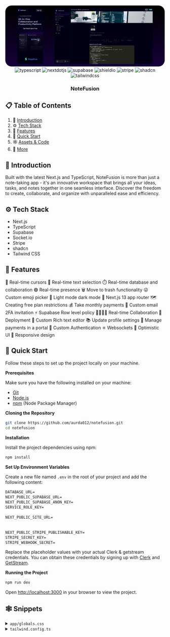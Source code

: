 <div align="center">
  <br />
      <img src="https://raw.githubusercontent.com/aurda012/notefusion/main/public/notefusion-banner.png" style="border-radius: 20px" alt="Project Banner">  
  <br />

  <div>
    <img src="https://img.shields.io/badge/-TypeScript-black?style=for-the-badge&logoColor=white&logo=typescript&color=3178C6" alt="typescript" />
    <img src="https://img.shields.io/badge/-Next_JS-black?style=for-the-badge&logoColor=white&logo=nextdotjs&color=000000" alt="nextdotjs" />
    <img src="https://shields.io/badge/supabase-black?logo=supabase&style=for-the-badge" alt="supabase" />
    <img src="https://img.shields.io/badge/Socket.io-010101?&style=for-the-badge&logo=Socket.io&logoColor=white" alt="shieldio" />
    <img src="https://img.shields.io/badge/Stripe-626CD9?style=for-the-badge&logo=Stripe&logoColor=white" alt="stripe" />
    <img src="https://img.shields.io/badge/shadcn%2Fui-000000?style=for-the-badge&logo=shadcnui&logoColor=white" alt="shadcn" />
    <img src="https://img.shields.io/badge/-Tailwind_CSS-black?style=for-the-badge&logoColor=white&logo=tailwindcss&color=06B6D4" alt="tailwindcss" />
  </div>

  <h3 align="center">NoteFusion</h3>

</div>

## 📋 <a name="table">Table of Contents</a>

1. 🤖 [Introduction](#introduction)
2. ⚙️ [Tech Stack](#tech-stack)
3. 🔋 [Features](#features)
4. 🤸 [Quick Start](#quick-start)
5. 🕸️ [Assets & Code](#snippets)
6. 🚀 [More](#more)

## <a name="introduction">🤖 Introduction</a>

Built with the latest Next.js and TypeScript, NoteFusion is more than just a note-taking app - it's an innovative workspace that brings all your ideas, tasks, and notes together in one seamless interface. Discover the freedom to create, collaborate, and organize with unparalleled ease and efficiency.

## <a name="tech-stack">⚙️ Tech Stack</a>

- Next.js
- TypeScript
- Supabase
- Socket.io
- Stripe
- shadcn
- Tailwind CSS

## <a name="features">🔋 Features</a>

🤯 Real-time cursors
📝 Real-time text selection
⏱️ Real-time database and collaboration
🟢 Real-time presence
🗑️ Move to trash functionality
😜 Custom emoji picker
🌙 Light mode dark mode
🚨 Next.js 13 app router
🗺️ Creating free plan restrictions
💰 Take monthly payments
📧 Custom email 2FA invitation
⚡️ Supabase Row level policy
👨‍👨‍👧‍👦 Real-time Collaboration
👾 Deployment
🤑 Custom Rich text editor
📚 Update profile settings
📍 Manage payments in a portal
🔐 Custom Authentication
✳️ Websockets
📣 Optimistic UI
📱 Responsive design

## <a name="quick-start">🤸 Quick Start</a>

Follow these steps to set up the project locally on your machine.

**Prerequisites**

Make sure you have the following installed on your machine:

- [Git](https://git-scm.com/)
- [Node.js](https://nodejs.org/en)
- [npm](https://www.npmjs.com/) (Node Package Manager)

**Cloning the Repository**

```bash
git clone https://github.com/aurda012/notefusion.git
cd notefusion
```

**Installation**

Install the project dependencies using npm:

```bash
npm install
```

**Set Up Environment Variables**

Create a new file named `.env` in the root of your project and add the following content:

```env
DATABASE_URL=
NEXT_PUBLIC_SUPABASE_URL=
NEXT_PUBLIC_SUPABASE_ANON_KEY=
SERVICE_ROLE_KEY=

NEXT_PUBLIC_SITE_URL=


NEXT_PUBLIC_STRIPE_PUBLISHABLE_KEY=
STRIPE_SECRET_KEY=
STRIPE_WEBHOOK_SECRET=
```

Replace the placeholder values with your actual Clerk & getstream credentials. You can obtain these credentials by signing up with [Clerk](https://clerk.com/) and [GetStream](https://getstream.io/).

**Running the Project**

```bash
npm run dev
```

Open [http://localhost:3000](http://localhost:3000) in your browser to view the project.

## <a name="snippets">🕸️ Snippets</a>

<details>
<summary><code>app/globals.css</code></summary>

```css
@tailwind base;
@tailwind components;
@tailwind utilities;

html,
body {
  height: 100%;
}

@layer base {
  :root {
    --background: 0 0% 100%;
    --foreground: 224 71.4% 4.1%;
    --card: 0 0% 100%;
    --card-foreground: 224 71.4% 4.1%;
    --popover: 0 0% 100%;
    --popover-foreground: 224 71.4% 4.1%;
    --primary: 266, 100%, 50%;
    --primary-foreground: 210 20% 98%;
    --secondary: 220 14.3% 95.9%;
    --secondary-foreground: 220.9 39.3% 11%;
    --muted: 220 14.3% 95.9%;
    --muted-foreground: 220 8.9% 46.1%;
    --accent: 220 14.3% 95.9%;
    --accent-foreground: 220.9 39.3% 11%;
    --destructive: 0 84.2% 60.2%;
    --destructive-foreground: 210 20% 98%;
    --border: 220 13% 91%;
    --input: 220 13% 91%;
    --ring: 262.1 83.3% 57.8%;
    --radius: 0.5rem;
  }

  .dark {
    --background: 249 100% 3.9%;
    --foreground: 248 100% 88%;
    --card: 224 71.4% 4.1%;
    --card-foreground: 210 20% 98%;
    --popover: 224 71.4% 4.1%;
    --popover-foreground: 210 20% 98%;
    --primary: 266, 100%, 50%;
    --primary-foreground: 210 20% 98%;
    --secondary: 215 27.9% 16.9%;
    --secondary-foreground: 210 20% 98%;
    --muted: 215 27.9% 16.9%;
    --muted-foreground: 217.9 10.6% 30.9%;
    --accent: 215 27.9% 16.9%;
    --accent-foreground: 210 20% 98%;
    --destructive: 0 62.8% 30.6%;
    --destructive-foreground: 210 20% 98%;
    --border: 247, 18.3%, 18.2%;
    --input: 215 27.9% 16.9%;
    --ring: 263.4 70% 50.4%;
  }
}

@layer base {
  * {
    @apply border-border;
  }
  body {
    @apply bg-background text-foreground;
  }
}

.animate-slide {
  animation: 15s slide linear infinite;
}

@keyframes slide {
  from {
    transform: translateX(0);
  }
  to {
    transform: translateX(-100%);
  }
}

.ce-popover-item:hover {
  @apply bg-muted/40 transition-all !important;
}

.ce-popover--opened {
  @apply bg-card outline-none border-border dark:text-muted;
}

.ce-popover-item__icon {
  @apply dark:bg-background text-white font-medium shadow-none dark:border-[1px] !important;
}

.ce-popover-item__title {
  @apply dark:text-Neutrals/neutrals-7 font-normal;
}

.cdx-search-field {
  @apply bg-background;
}

.ce-toolbar__content,
.ce-block__content {
  max-width: 750px;
}

.editorFocus {
  @apply border-none outline-none;
}

/* .dotPattern {
  background-image: radial-gradient(rgb(25, 25, 25) 1px, transparent 1px);
  background-size: 30px 30px;
} */

.ql-toolbar::-webkit-scrollbar {
  display: none;
}

.ql-toolbar {
  @apply flex flex-wrap items-center justify-center dark:bg-background/70 bg-white/40 backdrop-blur-md z-40 sticky top-0 !border-none left-0 right-0;
}

.ql-formats {
  @apply flex flex-shrink-0;
}

.ql-container {
  @apply !border-none;
}

.ql-editor > p,
ol,
ul {
  @apply dark:text-washed-purple-700;
}
```

</details>

<details>
<summary><code>tailwind.config.ts</code></summary>

```typescript
/** @type {import('tailwindcss').Config} */
module.exports = {
  darkMode: ["class"],
  content: [
    "./pages/**/*.{ts,tsx}",
    "./components/**/*.{ts,tsx}",
    "./app/**/*.{ts,tsx}",
    "./src/**/*.{ts,tsx}",
  ],
  theme: {
    container: {
      center: true,
      padding: "2rem",
      screens: {
        "2xl": "1400px",
      },
    },
    extend: {
      colors: {
        border: "hsl(var(--border))",
        input: "hsl(var(--input))",
        ring: "hsl(var(--ring))",
        background: "hsl(var(--background))",
        foreground: "hsl(var(--foreground))",
        primary: {
          DEFAULT: "hsl(var(--primary))",
          foreground: "hsl(var(--primary-foreground))",
        },
        secondary: {
          DEFAULT: "hsl(var(--secondary))",
          foreground: "hsl(var(--secondary-foreground))",
        },
        destructive: {
          DEFAULT: "hsl(var(--destructive))",
          foreground: "hsl(var(--destructive-foreground))",
        },
        muted: {
          DEFAULT: "hsl(var(--muted))",
          foreground: "hsl(var(--muted-foreground))",
        },
        accent: {
          DEFAULT: "hsl(var(--accent))",
          foreground: "hsl(var(--accent-foreground))",
        },
        popover: {
          DEFAULT: "hsl(var(--popover))",
          foreground: "hsl(var(--popover-foreground))",
        },
        card: {
          DEFAULT: "hsl(var(--card))",
          foreground: "hsl(var(--card-foreground))",
        },
        "washed-blue-50": "#f0f3ff",
        "washed-blue-100": "#d0daff",
        "washed-blue-200": "#bac9ff",
        "washed-blue-300": "#9ab0ff",
        "washed-blue-400": "#86a1ff",
        "washed-blue-500": "#6889ff",
        "washed-blue-600": "#5f7de8",
        "washed-blue-700": "#4a61b5",
        "washed-blue-800": "#394b8c",
        "washed-blue-900": "#2c3a6b",
        "washed-purple-50": "#f8f7ff",
        "washed-purple-100": "#e8e7ff",
        "washed-purple-200": "#dddcff",
        "washed-purple-300": "#cecbff",
        "washed-purple-400": "#c5c1ff",
        "washed-purple-500": "#b6b2ff",
        "washed-purple-600": "#a6a2e8",
        "washed-purple-700": "#817eb5",
        "washed-purple-800": "#64628c",
        "washed-purple-900": "#4c4b6b",
        "primary-blue-50": "#e6f0ff",
        "primary-blue-100": "#b2d1ff",
        "primary-blue-200": "#8cbaff",
        "primary-blue-300": "#589bff",
        "primary-blue-400": "#3787ff",
        "primary-blue-500": "#0569ff",
        "primary-blue-600": "#0560e8",
        "primary-blue-700": "#044bb5",
        "primary-blue-800": "#033a8c",
        "primary-blue-900": "#022c6b",
        "primary-purple-50": "#f1e6ff",
        "primary-purple-100": "#d3b0ff",
        "primary-purple-200": "#bd8aff",
        "primary-purple-300": "#9f54ff",
        "primary-purple-400": "#8d33ff",
        "primary-purple-500": "#7000ff",
        "primary-purple-600": "#6600e8",
        "primary-purple-700": "#5000b5",
        "primary-purple-800": "#3e008c",
        "primary-purple-900": "#2f006b",
        "Neutrals/neutrals-1": "#ffffff",
        "Neutrals/neutrals-2": "#fcfcfd",
        "Neutrals/neutrals-3": "#f5f5f6",
        "Neutrals/neutrals-4": "#f0f0f1",
        "Neutrals/neutrals-5": "#d9d9dc",
        "Neutrals/neutrals-6": "#c0bfc4",
        "Neutrals/neutrals-7": "#8d8c95",
        "Neutrals/neutrals-8": "#5b5966",
        "Neutrals/neutrals-9": "#464553",
        "Neutrals/neutrals-10": "#282637",
        "Neutrals/neutrals-11": "#201f30",
        "Neutrals/neutrals-12": "#161427",
        "Neutrals/neutrals-13": "#020014",
        "brand-washedPurple": "#b5b2ff",
        "brand-washedBlue": "#6889ff",
        "brand-primaryBlue": "#0469ff",
        "brand-primaryPurple": "#7000ff",
        "brand-dark": "#030014",
      },
      borderRadius: {
        lg: "var(--radius)",
        md: "calc(var(--radius) - 2px)",
        sm: "calc(var(--radius) - 4px)",
      },
      keyframes: {
        "accordion-down": {
          from: { height: 0 },
          to: { height: "var(--radix-accordion-content-height)" },
        },
        "accordion-up": {
          from: { height: "var(--radix-accordion-content-height)" },
          to: { height: 0 },
        },
      },
      animation: {
        "accordion-down": "accordion-down 0.2s ease-out",
        "accordion-up": "accordion-up 0.2s ease-out",
      },
    },
  },
  plugins: [require("tailwindcss-animate")],
};
```

</details>
